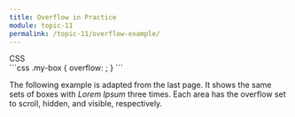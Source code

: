```yaml
---
title: Overflow in Practice
module: topic-11
permalink: /topic-11/overflow-example/
---
```


<div class="divider-heading"></div>

<div class="code-heading">
  <span class="css">CSS</span>
</div>
```css
.my-box {
  overflow: ;
}
```

The following example is adapted from the last page. It shows the same sets of boxes with _Lorem Ipsum_ three times. Each area has the overflow set to scroll, hidden, and visible, respectively.

<div class="codepen-embed">
  <p data-height="600" data-theme-id="30567" data-slug-hash="PObLLw" data-default-tab="css,result" data-user="Media-Ed-Online" data-embed-version="2" data-pen-title="[Topic-09] Overflow, Pt. 1" class="codepen"></p>
</div>
